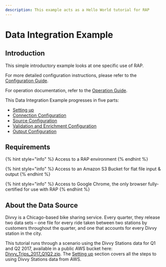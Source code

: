 ```yaml
---
description: This example acts as a Hello World tutorial for RAP
---
```


# Data Integration Example

## Introduction

This simple introductory example looks at one specific use of RAP. 

For more detailed configuration instructions, please refer to the [Configuration Guide](). 

For operation documentation, refer to the [Operation Guide](../../operation-guide/). 

This Data Integration Example progresses in five parts:

* [Setting up](setting-up.md)
* [Connection Configuration](connection.md)
* [Source Configuration](source.md)
* [Validation and Enrichment Configuration](validation-and-enrichment.md)
* [Output Configuration](output.md)

## Requirements

{% hint style="info" %}
Access to a RAP environment
{% endhint %}

{% hint style="info" %}
Access to an Amazon S3 Bucket for flat file input & output
{% endhint %}

{% hint style="info" %}
Access to Google Chrome, the only browser fully-certified for use with RAP
{% endhint %}

## About the Data Source

Divvy is a Chicago-based bike sharing service. Every quarter, they release two data sets – one file for every ride taken between two stations by customers throughout the quarter, and one that accounts for every Divvy station in the city.

This tutorial runs through a scenario using the Divvy Stations data for Q1 and Q2 2017, available in a public AWS bucket here: [Divvy\_Trips\_2017\_Q1Q2.zip](https://s3.amazonaws.com/divvy-data/tripdata/Divvy_Trips_2017_Q1Q2.zip). The [Setting up](setting-up.md) section covers all the steps to using Divvy Stations data from AWS.

